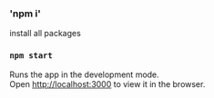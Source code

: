 ### 'npm i'
install all packages

### `npm start`

Runs the app in the development mode.\
Open [http://localhost:3000](http://localhost:3000) to view it in the browser.


